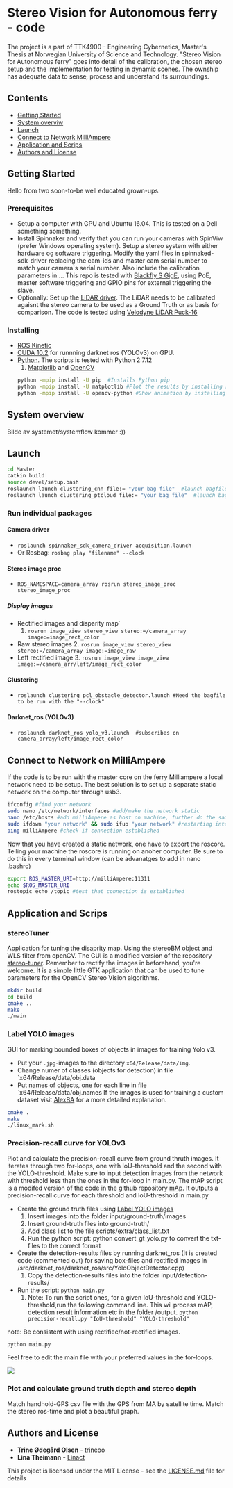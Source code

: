# Stereo Vision for Autonomous ferry - code
The project is a part of TTK4900 - Engineering Cybernetics, Master's Thesis at Norwegian University of Science and Technology. "Stereo Vision for Autonomous ferry" goes into detail of the calibration, the chosen stereo setup and the implementation for testing in dynamic scenes. The ownship has adequate data to sense, process and understand its surroundings.

## Contents
* [Getting Started](#getting-started)
* [System overviw](#system-overview)
* [Launch](#launch)
* [Connect to Network MilliAmpere](#connect-to-network-on-milliampere)
* [Application and Scrips](application-and-scrips)
* [Authors and License](#authors-and-license)


## Getting Started
Hello from two soon-to-be well educated grown-ups.

### Prerequisites
 * Setup a computer with GPU and Ubuntu 16.04. This is tested on a Dell something something.
 * Install Spinnaker and verify that you can run your cameras with SpinViw (prefer Windows operating system). Setup a stereo system with either hardware og software triggering. Modify the yaml files in spinnaked-sdk-driver replacing the cam-ids and master cam serial number to match your camera's serial number. Also include the calibration parameters in.... This repo is tested with [Blackfly S GigE](https://www.flir.com/products/blackfly-s-gige/?model=BFS-PGE-50S5C-C), using PoE, master software triggering and GPIO pins for external triggering the slave. 
 * Optionally: Set up the  [LiDAR driver](http://wiki.ros.org/velodyne/Tutorials/Getting%20Started%20with%20the%20Velodyne%20VLP16). The LiDAR needs to be calibrated agaisnt the stereo camera to be used as a Ground Truth or as basis for comparison. The code is tested using [Velodyne LiDAR Puck-16](http://www.isaza.co/VELODYNE/63-9243%20Rev%20B%20User%20Manual%20and%20Programming%20Guide,VLP-16.pdf)

### Installing
* [ROS Kinetic](http://wiki.ros.org/kinetic/Installation/Ubuntu)
* [CUDA 10.2](https://developer.nvidia.com/cuda-downloads) for runnning darknet ros (YOLOv3) on GPU.
* [Python](https://www.python.org/downloads/). The scripts is tested with Python 2.7.12 
  1. [Matplotlib](https://matplotlib.org/users/installing.html) and [OpenCV](https://opencv.org/)
    ```bash
    python -mpip install -U pip  #Installs Python pip
    python -mpip install -U matplotlib #Plot the results by installing Matplotlib
    python -mpip install -U opencv-python #Show animation by installing 
    ```

## System overview
Bilde av systemet/systemflow kommer :))


## Launch 
  ```bash
  cd Master
  catkin build
  source devel/setup.bash
  roslaunch launch clustering_cnn file:= "your bag file"  #launch bagfile, stereo_image_proc, yolo and clustering_cnn
  roslaunch launch clustering_ptcloud file:= "your bag file"  #launch bagfile, stereo_image_proc, clustering_ptcloud
  ```

### Run individual packages

#### Camera driver
* `roslaunch spinnaker_sdk_camera_driver acquisition.launch`
* Or Rosbag: `rosbag play "filename" --clock`
#### Stereo image proc
* `ROS_NAMESPACE=camera_array rosrun stereo_image_proc stereo_image_proc`
##### Display images
* Rectified images and disparity map`
    1. `rosrun image_view stereo_view stereo:=/camera_array image:=image_rect_color`
* Raw stereo images
    2. `rosrun image_view stereo_view stereo:=/camera_array image:=image_raw`
* Left rectified image
    3. `rosrun image_view image_view image:=/camera_arr/left/image_rect_color`
#### Clustering
* `roslaunch clustering pcl_obstacle_detector.launch #Need the bagfile to be run with the "--clock"`
#### Darknet_ros (YOLOv3)
* `roslaunch darknet_ros yolo_v3.launch  #subscribes on camera_array/left/image_rect_color`

## Connect to Network on MilliAmpere
If the code is to be run with the master core on the ferry Milliampere a local network need to be setup. The best solution is to set up a separate static network on the computer through usb3. 

  ```bash
  ifconfig #find your network
  sudo nano /etc/network/interfaces #add/make the network static
  nano /etc/hosts #add milliAmpere as host on machine, further do the same at milliAmpere
  sudo ifdown "your network" && sudo ifup "your network" #restarting interface
  ping milliAmpere #check if connection established
  ```
Now that you have created a static network, one have to export the roscore. Telling your machine the roscore is running on anoher computer. Be sure to do this in every terminal window (can be advanatges to add in nano .bashrc) 
  ```bash
  export ROS_MASTER_URI=http://milliAmpere:11311
  echo $ROS_MASTER_URI
  rostopic echo /topic #test that connection is established
  ```
## Application and Scrips
### stereoTuner
Application for tuning the disaprity map. Using the stereoBM object and WLS filter from openCV. The GUI is a modified version of the repository [stereo-tuner](https://github.com/guimeira/stereo-tuner). Remember to rectify the images in beforehand, you're welcome. 
It is a simple little GTK application that can be used to tune parameters for the OpenCV Stereo Vision algorithms.
  ```bash
  mkdir build
  cd build
  cmake ..
  make
  ./main
  ```

### Label YOLO images
GUI for marking bounded boxes of objects in images for training Yolo v3. 

* Put your `.jpg`-images to the directory `x64/Release/data/img`. 
* Change numer of classes (objects for detection) in file `x64/Release/data/obj.data
* Put names of objects, one for each line in file `x64/Release/data/obj.names
If the images is used for training a custom dataset visit [AlexBA](https://github.com/AlexeyAB/Yolo_mark) for a more detailed explanation.  
```bash
cmake .
make
./linux_mark.sh
```

### Precision-recall curve for YOLOv3
Plot and calculate the precision-recall curve from ground thruth images. It iterates through two for-loops, one with IoU-threshold and the second with the YOLO-threshold. Make sure to input detection images from the network with threshold less than the ones in the for-loop in main.py. The mAP script is a modifed version of the code in the github repository [mAp](https://github.com/Cartucho/mAP). It outputs a precision-recall curve for each threshold and IoU-threshold in main.py

* Create the ground truth files using [Label YOLO images](#Label-YOLO-images)
  1. Insert images into the folder input/ground-truth/images 
  2. Insert ground-truth files into ground-truth/
  3. Add class list to the file scripts/extra/class_list.txt
  4. Run the python script: python convert_gt_yolo.py to convert the txt-files to the correct format
* Create the detection-results files by running darknet_ros (It is created code (commented out) for saving box-files and rectified images in /src/darknet_ros/darknet_ros/src/YoloObjectDetector.cpp)
  1. Copy the detection-results files into the folder input/detection-results/
* Run the script: 
     `python main.py`
  1. Note: To run the script ones, for a given IoU-threshold and YOLO-threshold,run the following command line. This wil process mAP, detection result information etc in the folder /output. 
      `python precision-recall.py "IoU-threshold" "YOLO-threshold"`

note: Be consistent with using rectifiec/not-rectified images. 
  ```bash
  python main.py
  ```
Feel free to edit the main file with your preferred values in the for-loops. 

<img src="/applications_scripts/precision-recall/scripts/extra/thresChange0.1.png"/>

### Plot and calculate ground truth depth and stereo depth
Match handhold-GPS csv file with the GPS from MA by satellite time. Match the stereo ros-time and plot a beautiful graph. 



## Authors and License

* **Trine Ødegård Olsen** - [trineoo](https://github.com/trineoo)
* **Lina Theimann** - [Linact](https://github.com/linact)

This project is licensed under the MIT License - see the [LICENSE.md](LICENSE.md) file for details


